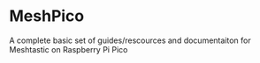 # MeshPico
A complete basic set of guides/rescources and documentaiton for Meshtastic on Raspberry Pi Pico
